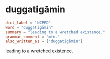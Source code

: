 # duggatigāmin

``` toml
dict_label = "NCPED"
word = "duggatigāmin"
summary = "leading to a wretched existence."
grammar_comment = "mfn."
also_written_as = ["duggatigāmin"]
```

leading to a wretched existence.

